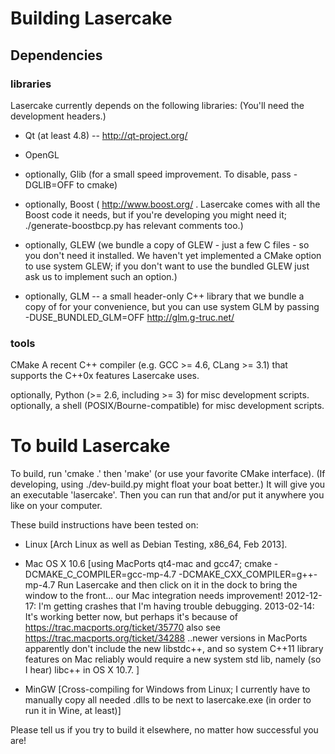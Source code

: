 
Building Lasercake
==================

   Dependencies
------------------

### libraries ###

Lasercake currently depends on the following libraries:
(You'll need the development headers.)

- Qt (at least 4.8) -- http://qt-project.org/
- OpenGL

- optionally, Glib (for a small speed improvement. To
                   disable, pass -DGLIB=OFF to cmake)
- optionally, Boost ( http://www.boost.org/ . Lasercake
              comes with all the Boost code it needs,
              but if you're developing you might need
              it; ./generate-boostbcp.py has relevant
              comments too.)
- optionally, GLEW (we bundle a copy of GLEW - just a
              few C files - so you don't need it installed.
              We haven't yet implemented a CMake option to use
              system GLEW; if you don't want to use the
              bundled GLEW just ask us to implement such
              an option.)
- optionally, GLM -- a small header-only C++ library that
              we bundle a copy of for your convenience, but you
              can use system GLM by passing -DUSE_BUNDLED_GLM=OFF
              http://glm.g-truc.net/

### tools ###

CMake
A recent C++ compiler (e.g. GCC >= 4.6, CLang >= 3.1)
    that supports the C++0x features Lasercake uses.

optionally, Python (>= 2.6, including >= 3) for misc
    development scripts.
optionally, a shell (POSIX/Bourne-compatible) for misc
    development scripts.


To build Lasercake
==================

To build, run 'cmake .' then 'make' (or use your favorite CMake
interface).  (If developing, using ./dev-build.py might
float your boat better.)
It will give you an executable 'lasercake'.
Then you can run that and/or put it anywhere you like on
your computer.

These build instructions have been tested on:

* Linux [Arch Linux as well as Debian Testing, x86_64, Feb 2013].

* Mac OS X 10.6
      [using MacPorts qt4-mac and gcc47;
      cmake -DCMAKE_C_COMPILER=gcc-mp-4.7 -DCMAKE_CXX_COMPILER=g++-mp-4.7
      Run Lasercake and then click on it in the dock to bring the
      window to the front... our Mac integration needs improvement!
      2012-12-17: I'm getting crashes that I'm having trouble debugging.
      2013-02-14: It's working better now, but perhaps it's because of
        https://trac.macports.org/ticket/35770
        also see
          https://trac.macports.org/ticket/34288
      ..newer versions in MacPorts apparently don't include the new libstdc++,
      and so system C++11 library features on Mac reliably would require
      a new system std lib, namely (so I hear) libc++ in OS X 10.7.
      ]

* MinGW [Cross-compiling for Windows from Linux;
      I currently have to manually copy all needed .dlls to be
      next to lasercake.exe (in order to run it in Wine, at least)]

Please tell us if you try to build it elsewhere, no matter how
successful you are!

